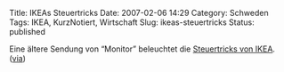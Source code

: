 Title: IKEAs Steuertricks
Date: 2007-02-06 14:29
Category: Schweden
Tags: IKEA, KurzNotiert, Wirtschaft
Slug: ikeas-steuertricks
Status: published

Eine ältere Sendung von “Monitor” beleuchtet die [Steuertricks von
IKEA](http://www.wdr.de/tv/monitor/real.phtml?bid=716&sid=131).
([via](http://www.sherz.net/studium/schweden/zahlst_du_noch_oder_sparst_du_schon.html))

